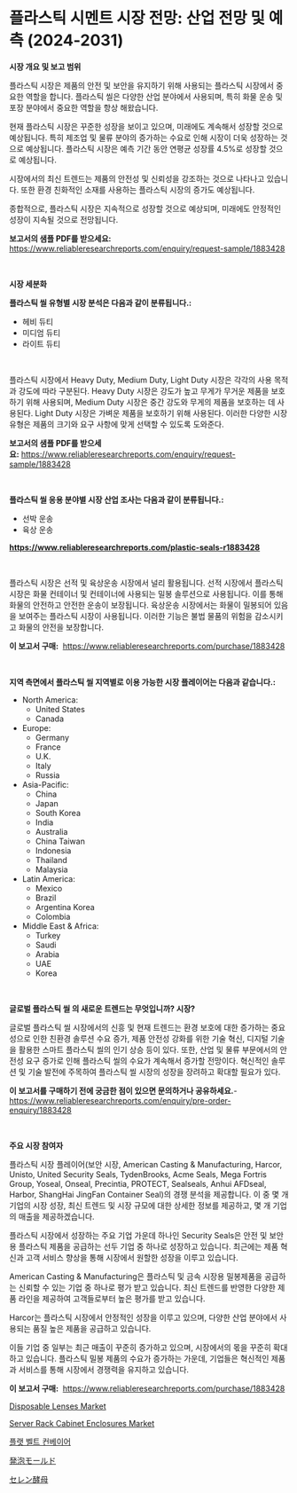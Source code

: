 <p><h1>플라스틱 시멘트 시장 전망: 산업 전망 및 예측 (2024-2031)</h1></p><p><strong>시장 개요 및 보고 범위</strong></p>
<p><p>플라스틱 시장은 제품의 안전 및 보안을 유지하기 위해 사용되는 플라스틱 시장에서 중요한 역할을 합니다. 플라스틱 씰은 다양한 산업 분야에서 사용되며, 특히 화물 운송 및 포장 분야에서 중요한 역할을 항상 해왔습니다.</p><p>현재 플라스틱 시장은 꾸준한 성장을 보이고 있으며, 미래에도 계속해서 성장할 것으로 예상됩니다. 특히 제조업 및 물류 분야의 증가하는 수요로 인해 시장이 더욱 성장하는 것으로 예상됩니다. 플라스틱 시장은 예측 기간 동안 연평균 성장률 4.5%로 성장할 것으로 예상됩니다.</p><p>시장에서의 최신 트렌드는 제품의 안전성 및 신뢰성을 강조하는 것으로 나타나고 있습니다. 또한 환경 친화적인 소재를 사용하는 플라스틱 시장의 증가도 예상됩니다.</p><p>종합적으로, 플라스틱 시장은 지속적으로 성장할 것으로 예상되며, 미래에도 안정적인 성장이 지속될 것으로 전망됩니다.</p></p>
<p><strong>보고서의 샘플 PDF를 받으세요:</strong> <a href="https://www.reliableresearchreports.com/enquiry/request-sample/1883428">https://www.reliableresearchreports.com/enquiry/request-sample/1883428</a></p>
<p>&nbsp;</p>
<p><strong>시장 세분화</strong></p>
<p><strong>플라스틱 씰 유형별 시장 분석은 다음과 같이 분류됩니다.:</strong></p>
<p><ul><li>헤비 듀티</li><li>미디엄 듀티</li><li>라이트 듀티</li></ul></p>
<p>&nbsp;</p>
<p><p>플라스틱 시장에서 Heavy Duty, Medium Duty, Light Duty 시장은 각각의 사용 목적과 강도에 따라 구분된다. Heavy Duty 시장은 강도가 높고 무게가 무거운 제품을 보호하기 위해 사용되며, Medium Duty 시장은 중간 강도와 무게의 제품을 보호하는 데 사용된다. Light Duty 시장은 가벼운 제품을 보호하기 위해 사용된다. 이러한 다양한 시장 유형은 제품의 크기와 요구 사항에 맞게 선택할 수 있도록 도와준다.</p></p>
<p><strong>보고서의 샘플 PDF를 받으세요:</strong>&nbsp;<a href="https://www.reliableresearchreports.com/enquiry/request-sample/1883428">https://www.reliableresearchreports.com/enquiry/request-sample/1883428</a></p>
<p>&nbsp;</p>
<p><strong> 플라스틱 씰 응용 분야별 시장 산업 조사는 다음과 같이 분류됩니다.:</strong></p>
<p><ul><li>선박 운송</li><li>육상 운송</li></ul></p>
<p><strong><a href="https://www.reliableresearchreports.com/plastic-seals-r1883428">https://www.reliableresearchreports.com/plastic-seals-r1883428</a></strong></p>
<p>&nbsp;</p>
<p><p>플라스틱 시장은 선적 및 육상운송 시장에서 널리 활용됩니다. 선적 시장에서 플라스틱 시장은 화물 컨테이너 및 컨테이너에 사용되는 밀봉 솔루션으로 사용됩니다. 이를 통해 화물의 안전하고 안전한 운송이 보장됩니다. 육상운송 시장에서는 화물이 밀봉되어 있음을 보여주는 플라스틱 시장이 사용됩니다. 이러한 기능은 불법 물품의 위험을 감소시키고 화물의 안전을 보장합니다.</p></p>
<p><strong>이 보고서 구매:</strong>&nbsp; <a href="https://www.reliableresearchreports.com/purchase/1883428">https://www.reliableresearchreports.com/purchase/1883428</a></p>
<p>&nbsp;</p>
<p><strong>지역 측면에서 플라스틱 씰 지역별로 이용 가능한 시장 플레이어는 다음과 같습니다.:</strong></p>
<p><ul>
    <li>
        North America:
        <ul>
            <li>United States</li>
            <li>Canada</li>
        </ul>
    </li>
    <li>
        Europe:
        <ul>
            <li>Germany</li>
            <li>France</li>
            <li>U.K.</li>
            <li>Italy</li>
            <li>Russia</li>
        </ul>
    </li>
    <li>
        Asia-Pacific:
        <ul>
            <li>China</li>
            <li>Japan</li>
            <li>South Korea</li>
            <li>India</li>
            <li>Australia</li>
            <li>China Taiwan</li>
            <li>Indonesia</li>
            <li>Thailand</li>
            <li>Malaysia</li>
        </ul>
    </li>
    <li>
        Latin America:
        <ul>
            <li>Mexico</li>
            <li>Brazil</li>
            <li>Argentina Korea</li>
            <li>Colombia</li>
        </ul>
    </li>
    <li>
        Middle East & Africa:
        <ul>
            <li>Turkey</li>
            <li>Saudi</li>
            <li>Arabia</li>
            <li>UAE</li>
            <li>Korea</li>
        </ul>
    </li>
    </ul></p>
<p>&nbsp;</p>
<p><strong>글로벌 플라스틱 씰 의 새로운 트렌드는 무엇입니까? 시장?</strong></p>
<p><p>글로벌 플라스틱 씰 시장에서의 신흥 및 현재 트렌드는 환경 보호에 대한 증가하는 중요성으로 인한 친환경 솔루션 수요 증가, 제품 안전성 강화를 위한 기술 혁신, 디지털 기술을 활용한 스마트 플라스틱 씰의 인기 상승 등이 있다. 또한, 산업 및 물류 부문에서의 안전성 요구 증가로 인해 플라스틱 씰의 수요가 계속해서 증가할 전망이다. 혁신적인 솔루션 및 기술 발전에 주목하여 플라스틱 씰 시장의 성장을 장려하고 확대할 필요가 있다.</p></p>
<p><strong>이 보고서를 구매하기 전에 궁금한 점이 있으면 문의하거나 공유하세요.</strong>- <a href="https://www.reliableresearchreports.com/enquiry/pre-order-enquiry/1883428">https://www.reliableresearchreports.com/enquiry/pre-order-enquiry/1883428</a></p>
<p>&nbsp;</p>
<p><strong>주요 시장 참여자</strong></p>
<p><p>플라스틱 시장 플레이어(보안 시장, American Casting & Manufacturing, Harcor, Unisto, United Security Seals, TydenBrooks, Acme Seals, Mega Fortris Group, Yoseal, Onseal, Precintia, PROTECT, Sealseals, Anhui AFDseal, Harbor, ShangHai JingFan Container Seal)의 경쟁 분석을 제공합니다. 이 중 몇 개 기업의 시장 성장, 최신 트렌드 및 시장 규모에 대한 상세한 정보를 제공하고, 몇 개 기업의 매출을 제공하겠습니다.</p><p>플라스틱 시장에서 성장하는 주요 기업 가운데 하나인 Security Seals은 안전 및 보안용 플라스틱 제품을 공급하는 선두 기업 중 하나로 성장하고 있습니다. 최근에는 제품 혁신과 고객 서비스 향상을 통해 시장에서 원할한 성장을 이루고 있습니다.</p><p>American Casting & Manufacturing은 플라스틱 및 금속 시장용 밀봉제품을 공급하는 신뢰할 수 있는 기업 중 하나로 평가 받고 있습니다. 최신 트렌드를 반영한 다양한 제품 라인을 제공하여 고객들로부터 높은 평가를 받고 있습니다.</p><p>Harcor는 플라스틱 시장에서 안정적인 성장을 이루고 있으며, 다양한 산업 분야에서 사용되는 품질 높은 제품을 공급하고 있습니다.</p><p>이들 기업 중 일부는 최근 매출이 꾸준히 증가하고 있으며, 시장에서의 몫을 꾸준히 확대하고 있습니다. 플라스틱 밀봉 제품의 수요가 증가하는 가운데, 기업들은 혁신적인 제품과 서비스를 통해 시장에서 경쟁력을 유지하고 있습니다.</p></p>
<p><strong>이 보고서 구매:</strong>&nbsp;&nbsp;<a href="https://www.reliableresearchreports.com/purchase/1883428">https://www.reliableresearchreports.com/purchase/1883428</a></p>
<p><p><a href="https://issuu.com/reportprime-2/docs/disposable-lenses-market-size-2030.pptx">Disposable Lenses Market</a></p><p><a href="https://github.com/nathandecarvalho/Market-Research-Report-List-3/blob/main/server-rack-cabinet-enclosures-market.md">Server Rack Cabinet Enclosures Market</a></p><p><a href="https://github.com/JackieFauhey9089475/Market-Research-Report-List-1/blob/main/174632871891.md">플랫 벨트 컨베이어</a></p><p><a href="https://medium.com/@jacksonwiza1924/%E6%B3%A1%E7%AB%8B%E3%81%A4%E9%87%91%E5%9E%8B%E5%B8%82%E5%A0%B4%E3%81%AE%E5%B1%95%E6%9C%9B-%E7%94%A3%E6%A5%AD%E6%A6%82%E8%A6%81%E3%81%A8%E4%BA%88%E6%B8%AC-2024%E5%B9%B4%E3%81%8B%E3%82%892031%E5%B9%B4-beb636f73b5b">発泡モールド</a></p><p><a href="https://github.com/CloydAbbott2023/Market-Research-Report-List-1/blob/main/858650675931.md">セレン酵母</a></p></p>